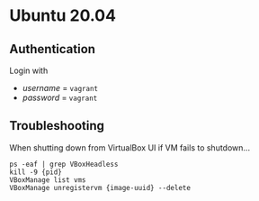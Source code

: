 # Ubuntu 20.04

## Authentication

Login with

* _username_ = `vagrant`
* _password_ = `vagrant`


## Troubleshooting

When shutting down from VirtualBox UI if VM fails to shutdown...

```
ps -eaf | grep VBoxHeadless
kill -9 {pid}
VBoxManage list vms
VBoxManage unregistervm {image-uuid} --delete
```
